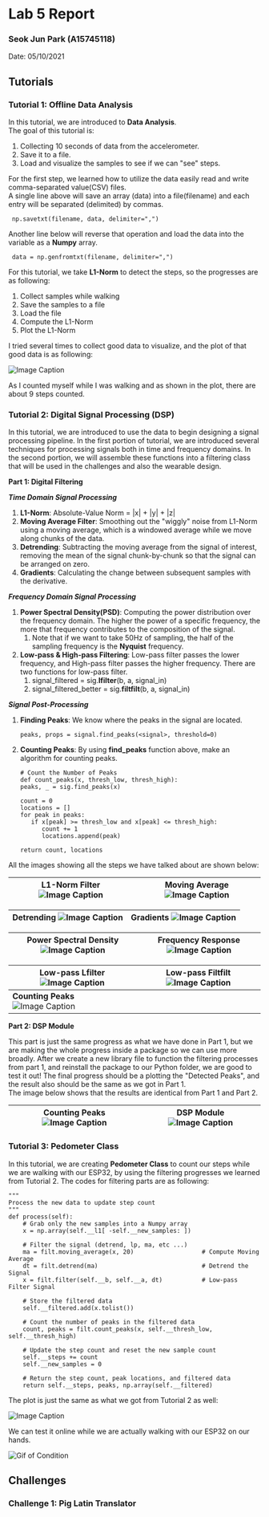 # Lab 5 Report
### Seok Jun Park (A15745118)
Date: 05/10/2021

## Tutorials

### Tutorial 1: Offline Data Analysis

In this tutorial, we are introduced to **Data Analysis**.  
The goal of this tutorial is:  
1. Collecting 10 seconds of data from the accelerometer.
2. Save it to a file.
3. Load and visualize the samples to see if we can "see" steps.

For the first step, we learned how to utilize the data easily read and write comma-separated value(CSV) files.  
A single line above will save an array (data) into a file(filename) and each entry will be separated (delimited) by commas.

     np.savetxt(filename, data, delimiter=",")

Another line below will reverse that operation and load the data into the variable as a **Numpy** array.

     data = np.genfromtxt(filename, delimiter=",")

For this tutorial, we take **L1-Norm** to detect the steps, so the progresses are as following:
1. Collect samples while walking
2. Save the samples to a file
3. Load the file
4. Compute the L1-Norm
5. Plot the L1-Norm

I tried several times to collect good data to visualize, and the plot of that good data is as following:

![Image Caption](data/tutorial_counting_steps.png)

As I counted myself while I was walking and as shown in the plot, there are about 9 steps counted. 

### Tutorial 2: Digital Signal Processing (DSP)

In this tutorial, we are introduced to use the data to begin designing a signal processing pipeline. In the
first portion of tutorial, we are introduced several techniques for processing signals both in time and frequency
domains. In the second portion, we will assemble these functions into a filtering class that will be used in the challenges
and also the wearable design.

**Part 1: Digital Filtering**

***Time Domain Signal Processing***  
1. **L1-Norm**: Absolute-Value Norm = |x| + |y| + |z|
2. **Moving Average Filter**: Smoothing out the "wiggly" noise from L1-Norm using a moving average, which is a windowed
average while we move along chunks of the data.
3. **Detrending**: Subtracting the moving average from the signal of interest, removing the mean of the signal chunk-by-chunk
so that the signal can be arranged on zero. 
4. **Gradients**: Calculating the change between subsequent samples with the derivative. 

***Frequency Domain Signal Processing***
1. **Power Spectral Density(PSD)**: Computing the power distribution over the frequency domain. The higher the power
of a specific frequency, the more that frequency contributes to the composition of the signal. 
   1. Note that if we want to take 50Hz of sampling, the half of the sampling frequency is the **Nyquist** frequency.
2. **Low-pass & High-pass Filtering**: Low-pass filter passes the lower frequency, and High-pass filter passes the higher frequency.
   There are two functions for low-pass filter.
   1. signal_filtered = sig.**lfilter**(b, a, signal_in)
   2. signal_filtered_better = sig.**filtfilt**(b, a, signal_in)

***Signal Post-Processing***
1. **Finding Peaks**: We know where the peaks in the signal are located.
   
       peaks, props = signal.find_peaks(<signal>, threshold=0)

2. **Counting Peaks**: By using **find_peaks** function above, make an algorithm for counting peaks.

       # Count the Number of Peaks
       def count_peaks(x, thresh_low, thresh_high):
       peaks, _ = sig.find_peaks(x)

       count = 0
       locations = []
       for peak in peaks:
          if x[peak] >= thresh_low and x[peak] <= thresh_high:
             count += 1
             locations.append(peak)

       return count, locations

All the images showing all the steps we have talked about are shown below:

| L1-Norm Filter ![Image Caption](data/tutorial2/l1_norm.png) | Moving Average![Image Caption](data/tutorial2/l1_and_moving_average.png) | 
|----|----|

| Detrending ![Image Caption](data/tutorial2/detrended.png) | Gradients ![Image Caption](data/tutorial2/gradients.png) | 
|----|----|

| Power Spectral Density ![Image Caption](data/tutorial2/psd.png) | Frequency Response![Image Caption](data/tutorial2/freq_response_freqz.png) | 
|----|----|

| Low-pass Lfilter ![Image Caption](data/tutorial2/lfilter.png) | Low-pass Filtfilt![Image Caption](data/tutorial2/filtfilt.png) | 
|----|----|
| **Counting Peaks** ![Image Caption](data/tutorial2/counting_peaks.png) | |


**Part 2: DSP Module**  

This part is just the same progress as what we have done in Part 1, but we are making the whole progress inside a package
so we can use more broadly. After we create a new library file to function the filtering processes from part 1, and reinstall
the package to our Python folder, we are good to test it out! The final progress should be a plotting the "Detected Peaks", and 
the result also should be the same as we got in Part 1.  
The image below shows that the results are identical from Part 1 and Part 2.

| Counting Peaks![Image Caption](data/tutorial2/counting_peaks.png) | DSP Module ![Image Caption](data/tutorial2/dsp_module.png) | 
|----|----|

### Tutorial 3: Pedometer Class

In this tutorial, we are creating **Pedometer Class** to count our steps while we are walking with our ESP32, by using 
the filtering progresses we learned from Tutorial 2. The codes for filtering parts are as following:

    """
    Process the new data to update step count
    """
    def process(self):
        # Grab only the new samples into a Numpy array
        x = np.array(self.__l1[ -self.__new_samples: ])
        
        # Filter the signal (detrend, lp, ma, etc ...)
        ma = filt.moving_average(x, 20)                   # Compute Moving Average
        dt = filt.detrend(ma)                             # Detrend the Signal
        x = filt.filter(self.__b, self.__a, dt)           # Low-pass Filter Signal

        # Store the filtered data
        self.__filtered.add(x.tolist())

        # Count the number of peaks in the filtered data
        count, peaks = filt.count_peaks(x, self.__thresh_low, self.__thresh_high)
        
        # Update the step count and reset the new sample count
        self.__steps += count
        self.__new_samples = 0

        # Return the step count, peak locations, and filtered data
        return self.__steps, peaks, np.array(self.__filtered)

The plot is just the same as what we got from Tutorial 2 as well:

![Image Caption](data/tut3_offline.png)

We can test it online while we are actually walking with our ESP32 on our hands. 

![Gif of Condition](data/tut3_online.gif)

## Challenges

### Challenge 1: Pig Latin Translator
